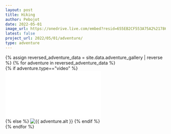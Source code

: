 ```yaml
---
layout: post
title: Hiking
author: Pebojot
date: 2022-05-01
image_url: https://onedrive.live.com/embed?resid=655EB2CF553A75A2%217861&authkey=%21AHXT-pJfSAFMIr0
latest: false
project_url: 2022/05/01/adventure/
type: adventure
---
```


<div class="container p-0">
  <div class="row p-0">
    {% assign reversed_adventure_data = site.data.adventure_gallery | reverse %}
    {% for adventure in reversed_adventure_data %}
    <div class="col-md-4 mt-3 col-lg-3 p-0">
      {% if adventure.type=="video" %}
        <div class="embed-responsive embed-responsive-16by9">
            <iframe src="{{ adventure.src }}" class="embed-responsive-item w-100 h-100" frameborder="0" scrolling="no" allowfullscreen></iframe>
        </div>
      {% else %}
      <img src="{{ adventure.src }}" class="img-fluid" alt="{{ adventure.alt }}">
      {% endif %}
    </div>
    {% endfor %}
  </div>
</div>
